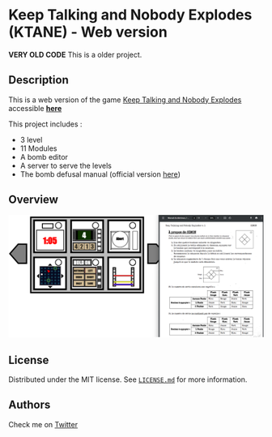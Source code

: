 
# Keep Talking and Nobody Explodes (KTANE) - Web version

  

**VERY OLD CODE**  This is a older project.

  

## Description

This is a web version of the game [Keep Talking and Nobody Explodes](https://keeptalkinggame.com/) accessible [**here**](https://natek.gq/KTANE/index.html)  

This project includes : 
 - 3 level
 - 11 Modules
 - A bomb editor 
 - A server to serve the levels
 - The bomb defusal manual (official version [here](https://www.bombmanual.com/))

## Overview

![Overview](https://github.com/Timeo1210/ktane-web/blob/master/overview.png)

## License

Distributed under the MIT license. See [`LICENSE.md`](https://github.com/Timeo1210/ktane-web/blob/master/LICENSE.md) for more information.

## Authors

Check me on [Twitter](https://twitter.com/TimeoBoulhol)
